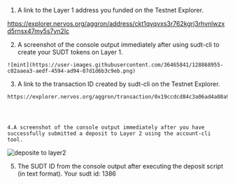 
   1. A link to the Layer 1 address you funded on the Testnet Explorer.
    
    
https://explorer.nervos.org/aggron/address/ckt1qyqvxs3r762kgrj3rhvnlwzxd5rnsx47my5s7vn2lc

   2. A screenshot of the console output immediately after using sudt-cli to create your SUDT tokens on Layer 1.
    
    ![mint](https://user-images.githubusercontent.com/36465841/128868955-c02aaea3-aedf-4594-ad94-07d1d6b3c9eb.png)

    
   3. A link to the transaction ID created by sudt-cli on the Testnet Explorer.
    
    https://explorer.nervos.org/aggron/transaction/0x19ccdcd84c3a06ad4a08a9266802e98ed14d607fedd68cda61f9e4bba5e39972

    
    
    
    4.A screenshot of the console output immediately after you have successfully submitted a deposit to Layer 2 using the account-cli tool.
![deposite to layer2](https://user-images.githubusercontent.com/36465841/128868992-8a335e11-c577-4f19-8129-a400fb476638.png)

    
    
   5. The SUDT ID from the console output after executing the deposit script (in text format).
    Your sudt id: 1386







